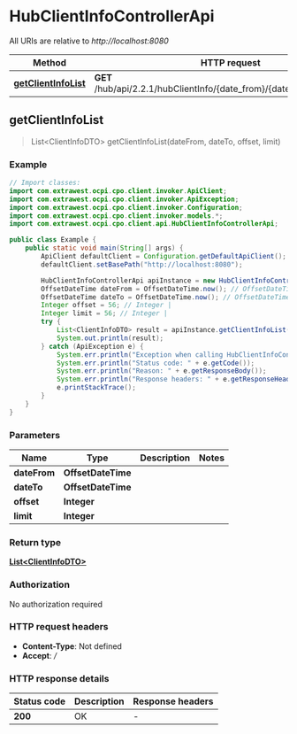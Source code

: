 # HubClientInfoControllerApi

All URIs are relative to *http://localhost:8080*

| Method | HTTP request | Description |
|------------- | ------------- | -------------|
| [**getClientInfoList**](HubClientInfoControllerApi.md#getClientInfoList) | **GET** /hub/api/2.2.1/hubClientInfo/{date_from}/{date_to}/{offset}/{limit} |  |



## getClientInfoList

> List&lt;ClientInfoDTO&gt; getClientInfoList(dateFrom, dateTo, offset, limit)



### Example

```java
// Import classes:
import com.extrawest.ocpi.cpo.client.invoker.ApiClient;
import com.extrawest.ocpi.cpo.client.invoker.ApiException;
import com.extrawest.ocpi.cpo.client.invoker.Configuration;
import com.extrawest.ocpi.cpo.client.invoker.models.*;
import com.extrawest.ocpi.cpo.client.api.HubClientInfoControllerApi;

public class Example {
    public static void main(String[] args) {
        ApiClient defaultClient = Configuration.getDefaultApiClient();
        defaultClient.setBasePath("http://localhost:8080");

        HubClientInfoControllerApi apiInstance = new HubClientInfoControllerApi(defaultClient);
        OffsetDateTime dateFrom = OffsetDateTime.now(); // OffsetDateTime | 
        OffsetDateTime dateTo = OffsetDateTime.now(); // OffsetDateTime | 
        Integer offset = 56; // Integer | 
        Integer limit = 56; // Integer | 
        try {
            List<ClientInfoDTO> result = apiInstance.getClientInfoList(dateFrom, dateTo, offset, limit);
            System.out.println(result);
        } catch (ApiException e) {
            System.err.println("Exception when calling HubClientInfoControllerApi#getClientInfoList");
            System.err.println("Status code: " + e.getCode());
            System.err.println("Reason: " + e.getResponseBody());
            System.err.println("Response headers: " + e.getResponseHeaders());
            e.printStackTrace();
        }
    }
}
```

### Parameters


| Name | Type | Description  | Notes |
|------------- | ------------- | ------------- | -------------|
| **dateFrom** | **OffsetDateTime**|  | |
| **dateTo** | **OffsetDateTime**|  | |
| **offset** | **Integer**|  | |
| **limit** | **Integer**|  | |

### Return type

[**List&lt;ClientInfoDTO&gt;**](ClientInfoDTO.md)

### Authorization

No authorization required

### HTTP request headers

- **Content-Type**: Not defined
- **Accept**: */*


### HTTP response details
| Status code | Description | Response headers |
|-------------|-------------|------------------|
| **200** | OK |  -  |

